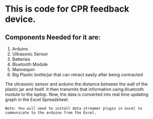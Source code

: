 # This is code for CPR feedback device.

## Components Needed for it are:
1) Arduino
2) Ultrasonic Sensor
3) Batteries
4) Bluetooth Module
5) Mannequin
6) Big Plastic bottle/jar that can retract easily after being contracted

The ultrasonic sensor and arduino the distance between the wall of the plastic jar and itself.
It then transmits that information using bluetooth module to the laptop.
Now, the data is converted into real time updating graph in the Excel Spreadsheet.

```
Note: You will need to install data streamer plugin in excel to communicate to the arduino from the Excel.
```
